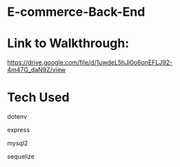 # E-commerce-Back-End

# Link to Walkthrough:
https://drive.google.com/file/d/1uwdeL5hJj0o6onEFLJ92-4m47G_daN9Z/view

# Tech Used
dotenv

express

mysql2

sequelize
